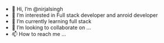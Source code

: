 - 👋 Hi, I’m @nirjalsingh
- 👀 I’m interested in Full stack developer and anroid developer
- 🌱 I’m currently learning full stack
- 💞️ I’m looking to collaborate on ...
- 📫 How to reach me ...

<!---
nirjalsingh/nirjalsingh is a ✨ special ✨ repository because its `README.md` (this file) appears on your GitHub profile.
You can click the Preview link to take a look at your changes.
--->
